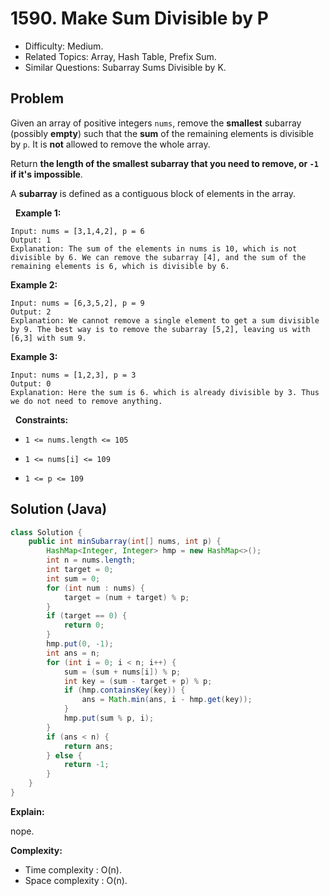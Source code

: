 # 1590. Make Sum Divisible by P

- Difficulty: Medium.
- Related Topics: Array, Hash Table, Prefix Sum.
- Similar Questions: Subarray Sums Divisible by K.

## Problem

Given an array of positive integers ```nums```, remove the **smallest** subarray (possibly **empty**) such that the **sum** of the remaining elements is divisible by ```p```. It is **not** allowed to remove the whole array.

Return **the length of the smallest subarray that you need to remove, or **```-1```** if it's impossible**.

A **subarray** is defined as a contiguous block of elements in the array.

 
**Example 1:**

```
Input: nums = [3,1,4,2], p = 6
Output: 1
Explanation: The sum of the elements in nums is 10, which is not divisible by 6. We can remove the subarray [4], and the sum of the remaining elements is 6, which is divisible by 6.
```

**Example 2:**

```
Input: nums = [6,3,5,2], p = 9
Output: 2
Explanation: We cannot remove a single element to get a sum divisible by 9. The best way is to remove the subarray [5,2], leaving us with [6,3] with sum 9.
```

**Example 3:**

```
Input: nums = [1,2,3], p = 3
Output: 0
Explanation: Here the sum is 6. which is already divisible by 3. Thus we do not need to remove anything.
```

 
**Constraints:**


	
- ```1 <= nums.length <= 105```
	
- ```1 <= nums[i] <= 109```
	
- ```1 <= p <= 109```



## Solution (Java)

```java
class Solution {
    public int minSubarray(int[] nums, int p) {
        HashMap<Integer, Integer> hmp = new HashMap<>();
        int n = nums.length;
        int target = 0;
        int sum = 0;
        for (int num : nums) {
            target = (num + target) % p;
        }
        if (target == 0) {
            return 0;
        }
        hmp.put(0, -1);
        int ans = n;
        for (int i = 0; i < n; i++) {
            sum = (sum + nums[i]) % p;
            int key = (sum - target + p) % p;
            if (hmp.containsKey(key)) {
                ans = Math.min(ans, i - hmp.get(key));
            }
            hmp.put(sum % p, i);
        }
        if (ans < n) {
            return ans;
        } else {
            return -1;
        }
    }
}
```

**Explain:**

nope.

**Complexity:**

* Time complexity : O(n).
* Space complexity : O(n).
